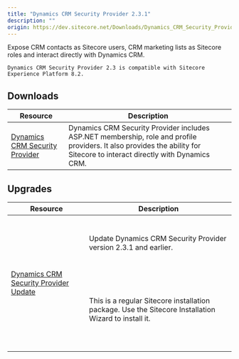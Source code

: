 ```yaml
---
title: "Dynamics CRM Security Provider 2.3.1"
description: ""
origin: https://dev.sitecore.net/Downloads/Dynamics_CRM_Security_Provider/2_3/Dynamics_CRM_Security_Provider_2_3_1.aspx
---
```


Expose CRM contacts as Sitecore users, CRM marketing lists as Sitecore roles and interact directly with Dynamics CRM.

`Dynamics CRM Security Provider 2.3 is compatible with Sitecore Experience Platform 8.2.`

## Downloads

 | Resource | Description |
 | --- | --- |
 | [Dynamics CRM Security Provider](https://scdp.blob.core.windows.net/downloads/Dynamics%20CRM%20Security%20Provider/2%203/Dynamics%20CRM%20Security%20Provider%202%203%201/Secure/Microsoft%20Dynamics%20CRM%20Security%20Provider%202.3.1%20rev.%20170106.zip) | Dynamics CRM Security Provider includes ASP.NET membership, role and profile providers. It also provides the ability for Sitecore to interact directly with Dynamics CRM. |

## Upgrades

 | Resource | Description |
 | --- | --- |
 | [Dynamics CRM Security Provider Update](https://scdp.blob.core.windows.net/downloads/Dynamics%20CRM%20Security%20Provider/2%203/Dynamics%20CRM%20Security%20Provider%202%203%201/Secure/Microsoft%20Dynamics%20CRM%20Security%20Provider%202.3.1%20rev.%20170106%20Update.zip) | <br /><br />Update Dynamics CRM Security Provider version 2.3.1 and earlier.<br /><br />  <Alert variant='warning' mb={4}><br />    <AlertIcon /><br />    <br /><br />This is a regular Sitecore installation package. Use the Sitecore Installation Wizard to install it.<br /><br /><br />  </Alert><br />   |